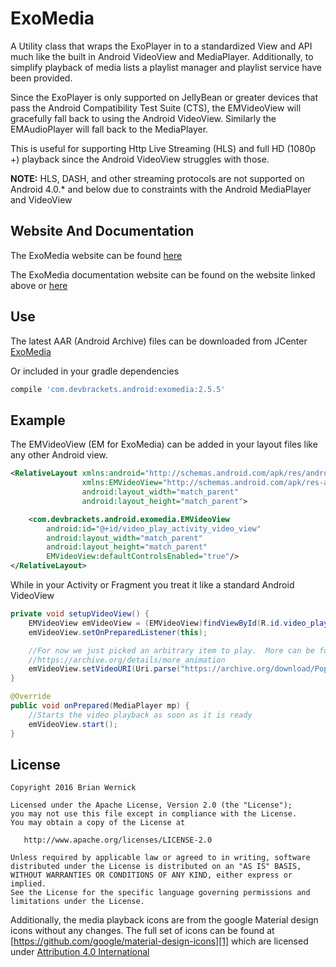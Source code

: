 ExoMedia
============
A Utility class that wraps the ExoPlayer in to a standardized
View and API much like the built in Android VideoView and MediaPlayer.
Additionally, to simplify playback of media lists a playlist manager
and playlist service have been provided.

Since the ExoPlayer is only supported on JellyBean or greater devices that
pass the Android Compatibility Test Suite (CTS), the EMVideoView will gracefully
fall back to using the Android VideoView.  Similarly the EMAudioPlayer will fall
back to the MediaPlayer.

This is useful for supporting Http Live Streaming (HLS) and full HD (1080p +) playback
since the Android VideoView struggles with those.

**NOTE:** HLS, DASH, and other streaming protocols are not supported on Android 4.0.* and below
due to constraints with the Android MediaPlayer and VideoView


Website And Documentation
-------
The ExoMedia website can be found [here][4]

The ExoMedia documentation website can be found on the website linked above or [here][5]


Use
-------
The latest AAR (Android Archive) files can be downloaded from JCenter [ExoMedia][3]

Or included in your gradle dependencies

```gradle
compile 'com.devbrackets.android:exomedia:2.5.5'
```

Example
-------
The EMVideoView (EM for ExoMedia) can be added in your layout files like any other Android view.

```xml
<RelativeLayout xmlns:android="http://schemas.android.com/apk/res/android"
                xmlns:EMVideoView="http://schemas.android.com/apk/res-auto"
                android:layout_width="match_parent"
                android:layout_height="match_parent">

    <com.devbrackets.android.exomedia.EMVideoView
        android:id="@+id/video_play_activity_video_view"
        android:layout_width="match_parent"
        android:layout_height="match_parent"
        EMVideoView:defaultControlsEnabled="true"/>
</RelativeLayout>

```

While in your Activity or Fragment you treat it like a standard Android VideoView

```java
private void setupVideoView() {
	EMVideoView emVideoView = (EMVideoView)findViewById(R.id.video_play_activity_video_view);
	emVideoView.setOnPreparedListener(this);

    //For now we just picked an arbitrary item to play.  More can be found at
    //https://archive.org/details/more_animation
    emVideoView.setVideoURI(Uri.parse("https://archive.org/download/Popeye_forPresident/Popeye_forPresident_512kb.mp4"));
}

@Override
public void onPrepared(MediaPlayer mp) {
	//Starts the video playback as soon as it is ready
	emVideoView.start();
}
```


License
-------

    Copyright 2016 Brian Wernick

    Licensed under the Apache License, Version 2.0 (the "License");
    you may not use this file except in compliance with the License.
    You may obtain a copy of the License at

       http://www.apache.org/licenses/LICENSE-2.0

    Unless required by applicable law or agreed to in writing, software
    distributed under the License is distributed on an "AS IS" BASIS,
    WITHOUT WARRANTIES OR CONDITIONS OF ANY KIND, either express or implied.
    See the License for the specific language governing permissions and
    limitations under the License.


Additionally, the media playback icons are from the google Material
design icons without any changes.  The full set of icons can be found
at [https://github.com/google/material-design-icons][1] which are licensed
under [Attribution 4.0 International][2]



 [1]: https://github.com/google/material-design-icons
 [2]: http://creativecommons.org/licenses/by/4.0/
 [3]: https://bintray.com/brianwernick/maven/ExoMedia/view#files
 [4]: http://devbrackets.com/dev/libs/exomedia.html
 [5]: http://devbrackets.com/dev/libs/docs/exomedia/2.5.0/index.html
